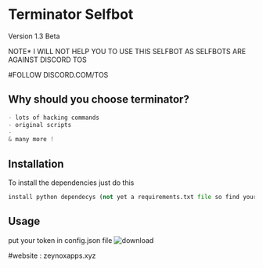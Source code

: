 # Terminator Selfbot
Version 1.3 Beta

NOTE* I WILL NOT HELP YOU TO USE THIS SELFBOT AS SELFBOTS ARE AGAINST DISCORD TOS

#FOLLOW DISCORD.COM/TOS

## Why should you choose terminator?

```python
- lots of hacking commands
- original scripts
- 
& many more !
```

## Installation
To install the dependencies just do this
```python
install python dependecys (not yet a requirements.txt file so find yourself)
```

## Usage
put your token in config.json file
![download](https://pays.host/uploads/2f95c92a-ae40-44a2-a447-564e90014001/vCbtyzA9.png)

#website : zeynoxapps.xyz
